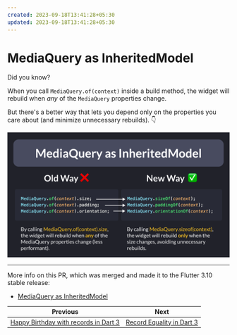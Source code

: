 ```yaml
---
created: 2023-09-18T13:41:28+05:30
updated: 2023-09-18T13:41:28+05:30
---
```

# MediaQuery as InheritedModel

Did you know?

When you call `MediaQuery.of(context)` inside a build method, the widget will rebuild when *any* of the `MediaQuery` properties change.

But there's a better way that lets you depend only on the properties you care about (and minimize unnecessary rebuilds). 👇

![](108.png)

---

More info on this PR, which was merged and made it to the Flutter 3.10 stable release:

- [MediaQuery as InheritedModel](https://github.com/flutter/flutter/pull/114459)

 

| Previous | Next |
| -------- | ---- |
| [Happy Birthday with records in Dart 3](../0107-happy-birthday-records-dart-3/index.md) | [Record Equality in Dart 3](../0109-records-equality/index.md) |
